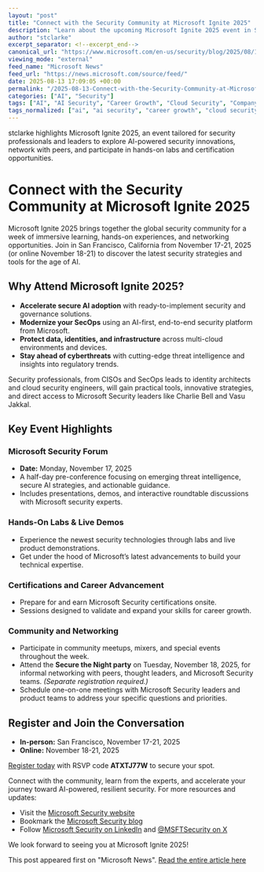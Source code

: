 ```yaml
---
layout: "post"
title: "Connect with the Security Community at Microsoft Ignite 2025"
description: "Learn about the upcoming Microsoft Ignite 2025 event in San Francisco and online, featuring interactive sessions, hands-on labs, and networking for security professionals. Discover the latest Microsoft innovations and strategies for AI-powered security, participate in community events, and explore opportunities for professional growth and certification."
author: "stclarke"
excerpt_separator: <!--excerpt_end-->
canonical_url: "https://www.microsoft.com/en-us/security/blog/2025/08/13/connect-with-the-security-community-at-microsoft-ignite-2025/"
viewing_mode: "external"
feed_name: "Microsoft News"
feed_url: "https://news.microsoft.com/source/feed/"
date: 2025-08-13 17:09:05 +00:00
permalink: "/2025-08-13-Connect-with-the-Security-Community-at-Microsoft-Ignite-2025.html"
categories: ["AI", "Security"]
tags: ["AI", "AI Security", "Career Growth", "Cloud Security", "Company News", "Cybersecurity", "Identity Protection", "Microsoft Defender", "Microsoft Entra ID", "Microsoft Ignite", "Microsoft Security", "Networking", "News", "SecOps", "Secure AI Adoption", "Security", "Security Certifications", "Security Community", "Security Governance", "Security Operations", "Threat Intelligence"]
tags_normalized: ["ai", "ai security", "career growth", "cloud security", "company news", "cybersecurity", "identity protection", "microsoft defender", "microsoft entra id", "microsoft ignite", "microsoft security", "networking", "news", "secops", "secure ai adoption", "security", "security certifications", "security community", "security governance", "security operations", "threat intelligence"]
---
```


stclarke highlights Microsoft Ignite 2025, an event tailored for security professionals and leaders to explore AI-powered security innovations, network with peers, and participate in hands-on labs and certification opportunities.<!--excerpt_end-->

# Connect with the Security Community at Microsoft Ignite 2025

Microsoft Ignite 2025 brings together the global security community for a week of immersive learning, hands-on experiences, and networking opportunities. Join in San Francisco, California from November 17-21, 2025 (or online November 18-21) to discover the latest security strategies and tools for the age of AI.

## Why Attend Microsoft Ignite 2025?

- **Accelerate secure AI adoption** with ready-to-implement security and governance solutions.
- **Modernize your SecOps** using an AI-first, end-to-end security platform from Microsoft.
- **Protect data, identities, and infrastructure** across multi-cloud environments and devices.
- **Stay ahead of cyberthreats** with cutting-edge threat intelligence and insights into regulatory trends.

Security professionals, from CISOs and SecOps leads to identity architects and cloud security engineers, will gain practical tools, innovative strategies, and direct access to Microsoft Security leaders like Charlie Bell and Vasu Jakkal.

## Key Event Highlights

### Microsoft Security Forum

- **Date:** Monday, November 17, 2025
- A half-day pre-conference focusing on emerging threat intelligence, secure AI strategies, and actionable guidance.
- Includes presentations, demos, and interactive roundtable discussions with Microsoft security experts.

### Hands-On Labs & Live Demos

- Experience the newest security technologies through labs and live product demonstrations.
- Get under the hood of Microsoft’s latest advancements to build your technical expertise.

### Certifications and Career Advancement

- Prepare for and earn Microsoft Security certifications onsite.
- Sessions designed to validate and expand your skills for career growth.

### Community and Networking

- Participate in community meetups, mixers, and special events throughout the week.
- Attend the **Secure the Night party** on Tuesday, November 18, 2025, for informal networking with peers, thought leaders, and Microsoft Security teams. *(Separate registration required.)*
- Schedule one-on-one meetings with Microsoft Security leaders and product teams to address your specific questions and priorities.

## Register and Join the Conversation

- **In-person:** San Francisco, November 17-21, 2025
- **Online:** November 18-21, 2025

[Register today](https://aka.ms/MSIgnite_Blog_Security_Aug) with RSVP code **ATXTJ77W** to secure your spot.

Connect with the community, learn from the experts, and accelerate your journey toward AI-powered, resilient security. For more resources and updates:

- Visit the [Microsoft Security website](https://www.microsoft.com/en-us/security/business)
- Bookmark the [Microsoft Security blog](https://www.microsoft.com/security/blog/)
- Follow [Microsoft Security on LinkedIn](https://www.linkedin.com/showcase/microsoft-security/) and [@MSFTSecurity on X](https://twitter.com/@MSFTSecurity)

We look forward to seeing you at Microsoft Ignite 2025!

This post appeared first on "Microsoft News". [Read the entire article here](https://www.microsoft.com/en-us/security/blog/2025/08/13/connect-with-the-security-community-at-microsoft-ignite-2025/)
